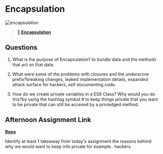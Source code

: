 # Encapsulation

![encapsulation](https://bcw.blob.core.windows.net/public/img/journals/5838157482080222)

> **📖 [Encapsulation](https://codeworksacademy.com/fs-student-guide/resources/wk3/02-Encapsulation)**

## Questions

1. What is the purpose of Encapsulation?
to bundle data and the methods that act on that data.
2. What were some of the problems with closures and the underscore prefix?breaking changes, leaked implementation details,
expanded attack surface for hackers, self documenting code.

3. How do we create private variables in a ES6 Class? Why would you do this?by using the hashtag symbol # to keep things private that you want to be private that can still be accesed by a privledged method.

## Afternoon Assignment Link

**[Repo](https://github.com/brysonrupp/vending-machine)**

Identify at least 1 takeaway from today's assignment
the reasons behind why we would want to keep info private for example.. hackers.